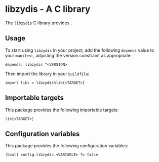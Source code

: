 # libzydis - A C library

The `libzydis` C library provides <SUMMARY-OF-FUNCTIONALITY>.


## Usage

To start using `libzydis` in your project, add the following `depends`
value to your `manifest`, adjusting the version constraint as appropriate:

```
depends: libzydis ^<VERSION>
```

Then import the library in your `buildfile`:

```
import libs = libzydis%lib{<TARGET>}
```


## Importable targets

This package provides the following importable targets:

```
lib{<TARGET>}
```

<DESCRIPTION-OF-IMPORTABLE-TARGETS>


## Configuration variables

This package provides the following configuration variables:

```
[bool] config.libzydis.<VARIABLE> ?= false
```

<DESCRIPTION-OF-CONFIG-VARIABLES>
